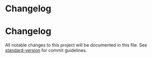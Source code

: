 # Changelog





# Changelog

All notable changes to this project will be documented in this file. See [standard-version](https://github.com/conventional-changelog/standard-version) for commit guidelines.
